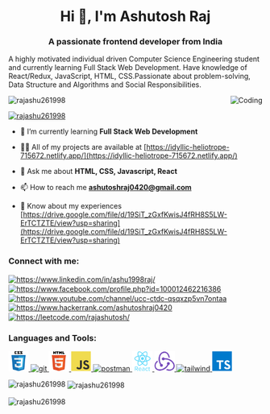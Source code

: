 <h1 align="center">Hi 👋, I'm Ashutosh Raj</h1>
<h3 align="center">A passionate frontend developer from India</h3>
<p>A highly motivated individual driven Computer Science Engineering student and currently
learning Full Stack Web Development. Have knowledge of React/Redux, JavaScript, HTML, CSS.Passionate about problem-solving, Data Structure and Algorithms and Social Responsibilities.</p>
<img align="right" alt="Coding" width+"400" src="https://cdn.dribbble.com/users/1162077/screenshots/3848914/programmer.gif"  >


<p align="left"> <img src="https://komarev.com/ghpvc/?username=rajashu261998&label=Profile%20views&color=0e75b6&style=flat" alt="rajashu261998" /> </p>

<p align="left"> <a href="https://github.com/ryo-ma/github-profile-trophy"><img src="https://github-profile-trophy.vercel.app/?username=rajashu261998" alt="rajashu261998" /></a> </p>

- 🌱 I’m currently learning **Full Stack Web Development**

- 👨‍💻 All of my projects are available at [https://idyllic-heliotrope-715672.netlify.app/](https://idyllic-heliotrope-715672.netlify.app/)

- 💬 Ask me about **HTML, CSS, Javascript, React**

- 📫 How to reach me **ashutoshraj0420@gmail.com**

- 📄 Know about my experiences [https://drive.google.com/file/d/19SiT_zGxfKwisJ4fRH8S5LW-ErTCTZTE/view?usp=sharing](https://drive.google.com/file/d/19SiT_zGxfKwisJ4fRH8S5LW-ErTCTZTE/view?usp=sharing)

<h3 align="left">Connect with me:</h3>
<p align="left">
<a href="https://linkedin.com/in/https://www.linkedin.com/in/ashu1998raj/" target="blank"><img align="center" src="https://raw.githubusercontent.com/rahuldkjain/github-profile-readme-generator/master/src/images/icons/Social/linked-in-alt.svg" alt="https://www.linkedin.com/in/ashu1998raj/" height="30" width="40" /></a>
<a href="https://fb.com/https://www.facebook.com/profile.php?id=100012462216386" target="blank"><img align="center" src="https://raw.githubusercontent.com/rahuldkjain/github-profile-readme-generator/master/src/images/icons/Social/facebook.svg" alt="https://www.facebook.com/profile.php?id=100012462216386" height="30" width="40" /></a>
<a href="https://www.youtube.com/c/https://www.youtube.com/channel/ucc-ctdc-qsqxzp5vn7ontaa" target="blank"><img align="center" src="https://raw.githubusercontent.com/rahuldkjain/github-profile-readme-generator/master/src/images/icons/Social/youtube.svg" alt="https://www.youtube.com/channel/ucc-ctdc-qsqxzp5vn7ontaa" height="30" width="40" /></a>
<a href="https://www.hackerrank.com/https://www.hackerrank.com/ashutoshraj0420" target="blank"><img align="center" src="https://raw.githubusercontent.com/rahuldkjain/github-profile-readme-generator/master/src/images/icons/Social/hackerrank.svg" alt="https://www.hackerrank.com/ashutoshraj0420" height="30" width="40" /></a>
<a href="https://www.leetcode.com/https://leetcode.com/rajashutosh/" target="blank"><img align="center" src="https://raw.githubusercontent.com/rahuldkjain/github-profile-readme-generator/master/src/images/icons/Social/leet-code.svg" alt="https://leetcode.com/rajashutosh/" height="30" width="40" /></a>
</p>

<h3 align="left">Languages and Tools:</h3>
<p align="left"> <a href="https://www.w3schools.com/css/" target="_blank" rel="noreferrer"> <img src="https://raw.githubusercontent.com/devicons/devicon/master/icons/css3/css3-original-wordmark.svg" alt="css3" width="40" height="40"/> </a> <a href="https://git-scm.com/" target="_blank" rel="noreferrer"> <img src="https://www.vectorlogo.zone/logos/git-scm/git-scm-icon.svg" alt="git" width="40" height="40"/> </a> <a href="https://www.w3.org/html/" target="_blank" rel="noreferrer"> <img src="https://raw.githubusercontent.com/devicons/devicon/master/icons/html5/html5-original-wordmark.svg" alt="html5" width="40" height="40"/> </a> <a href="https://developer.mozilla.org/en-US/docs/Web/JavaScript" target="_blank" rel="noreferrer"> <img src="https://raw.githubusercontent.com/devicons/devicon/master/icons/javascript/javascript-original.svg" alt="javascript" width="40" height="40"/> </a> <a href="https://postman.com" target="_blank" rel="noreferrer"> <img src="https://www.vectorlogo.zone/logos/getpostman/getpostman-icon.svg" alt="postman" width="40" height="40"/> </a> <a href="https://reactjs.org/" target="_blank" rel="noreferrer"> <img src="https://raw.githubusercontent.com/devicons/devicon/master/icons/react/react-original-wordmark.svg" alt="react" width="40" height="40"/> </a> <a href="https://redux.js.org" target="_blank" rel="noreferrer"> <img src="https://raw.githubusercontent.com/devicons/devicon/master/icons/redux/redux-original.svg" alt="redux" width="40" height="40"/> </a> <a href="https://tailwindcss.com/" target="_blank" rel="noreferrer"> <img src="https://www.vectorlogo.zone/logos/tailwindcss/tailwindcss-icon.svg" alt="tailwind" width="40" height="40"/> </a> <a href="https://www.typescriptlang.org/" target="_blank" rel="noreferrer"> <img src="https://raw.githubusercontent.com/devicons/devicon/master/icons/typescript/typescript-original.svg" alt="typescript" width="40" height="40"/> </a> </p>

<p><img align="left" src="https://github-readme-stats.vercel.app/api/top-langs?username=rajashu261998&show_icons=true&locale=en&layout=compact" alt="rajashu261998" /></p>

<p>&nbsp;<img align="center" src="https://github-readme-stats.vercel.app/api?username=rajashu261998&show_icons=true&locale=en" alt="rajashu261998" /></p>

<p><img align="center" src="https://github-readme-streak-stats.herokuapp.com/?user=rajashu261998&" alt="rajashu261998" /></p>

